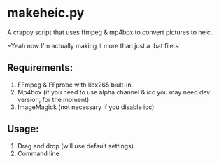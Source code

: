 # makeheic.py
A crappy script that uses ffmpeg &amp; mp4box to convert pictures to heic.

~Yeah now I'm actually making it more than just a .bat file.~

## Requirements:
1. FFmpeg & FFprobe with libx265 biult-in.
2. Mp4box (if you need to use alpha channel & icc you may need dev version, for the moment)
3. ImageMagick (not necessary if you disable icc)

## Usage:
1. Drag and drop (will use default settings).
2. Command line
